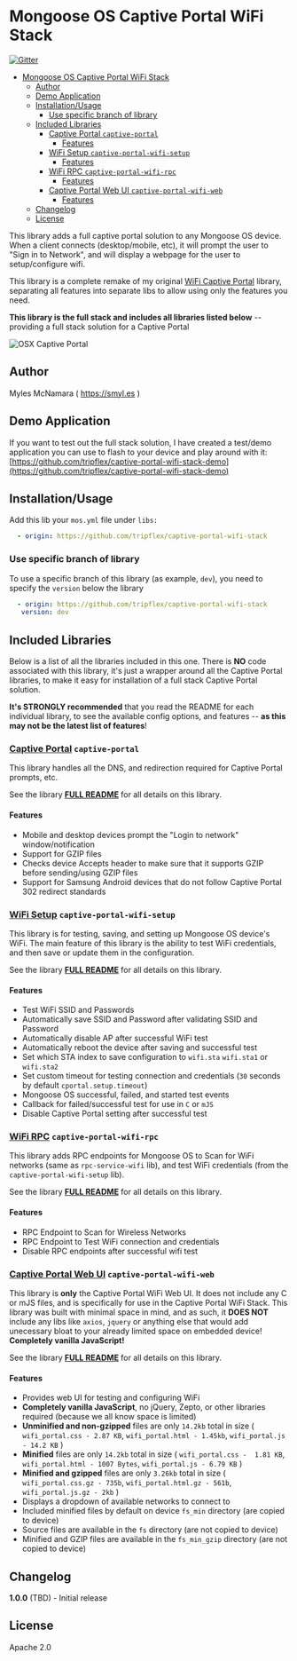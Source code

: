 # Mongoose OS Captive Portal WiFi Stack

[![Gitter](https://badges.gitter.im/cesanta/mongoose-os.svg)](https://gitter.im/cesanta/mongoose-os?utm_source=badge&utm_medium=badge&utm_campaign=pr-badge)

- [Mongoose OS Captive Portal WiFi Stack](#mongoose-os-captive-portal-wifi-stack)
  - [Author](#author)
  - [Demo Application](#demo-application)
  - [Installation/Usage](#installationusage)
    - [Use specific branch of library](#use-specific-branch-of-library)
  - [Included Libraries](#included-libraries)
    - [Captive Portal `captive-portal`](#captive-portal-captive-portal)
      - [Features](#features)
    - [WiFi Setup `captive-portal-wifi-setup`](#wifi-setup-captive-portal-wifi-setup)
      - [Features](#features-1)
    - [WiFi RPC `captive-portal-wifi-rpc`](#wifi-rpc-captive-portal-wifi-rpc)
      - [Features](#features-2)
    - [Captive Portal Web UI `captive-portal-wifi-web`](#captive-portal-web-ui-captive-portal-wifi-web)
      - [Features](#features-3)
  - [Changelog](#changelog)
  - [License](#license)

This library adds a full captive portal solution to any Mongoose OS device. When a client connects (desktop/mobile, etc), it will prompt the user to "Sign in to Network", and will display a webpage for the user to setup/configure wifi.

This library is a complete remake of my original [WiFi Captive Portal](https://github.com/tripflex/wifi-captive-portal) library, separating all features into separate libs to allow using only the features you need.

**This library is the full stack and includes all libraries listed below** -- providing a full stack solution for a Captive Portal

![OSX Captive Portal](https://raw.githubusercontent.com/tripflex/captive-portal-wifi-web/master/osx-portal.gif)

## Author
Myles McNamara ( https://smyl.es )

## Demo Application
If you want to test out the full stack solution, I have created a test/demo application you can use to flash to your device and play around with it:
[https://github.com/tripflex/captive-portal-wifi-stack-demo](https://github.com/tripflex/captive-portal-wifi-stack-demo)

## Installation/Usage
Add this lib your `mos.yml` file under `libs:`

```yaml
  - origin: https://github.com/tripflex/captive-portal-wifi-stack
```

### Use specific branch of library
To use a specific branch of this library (as example, `dev`), you need to specify the `version` below the library

```yaml
  - origin: https://github.com/tripflex/captive-portal-wifi-stack
   version: dev
```

## Included Libraries

Below is a list of all the libraries included in this one.  There is **NO** code associated with this library, it's just a wrapper around all the Captive Portal libraries, to make it easy for installation of a full stack Captive Portal solution.

**It's STRONGLY recommended** that you read the README for each individual library, to see the available config options, and features -- __as this may not be the latest list of features__!

### [Captive Portal](https://github.com/tripflex/captive-portal) `captive-portal`

This library handles all the DNS, and redirection required for Captive Portal prompts, etc.  

See the library [**FULL README**](https://github.com/tripflex/captive-portal) for all details on this library.

#### Features
- Mobile and desktop devices prompt the "Login to network" window/notification
- Support for GZIP files
- Checks device Accepts header to make sure that it supports GZIP before sending/using GZIP files
- Support for Samsung Android devices that do not follow Captive Portal 302 redirect standards

### [WiFi Setup](https://github.com/tripflex/captive-portal-wifi-setup) `captive-portal-wifi-setup`

This library is for testing, saving, and setting up Mongoose OS device's WiFi.  The main feature of this library is the ability to test WiFi credentials, and then save or update them in the configuration.

See the library [**FULL README**](https://github.com/tripflex/captive-portal-wifi-setup) for all details on this library.

#### Features
- Test WiFi SSID and Passwords
- Automatically save SSID and Password after validating SSID and Password
- Automatically disable AP after successful WiFi test
- Automatically reboot the device after saving and successful test
- Set which STA index to save configuration to `wifi.sta` `wifi.sta1` or `wifi.sta2`
- Set custom timeout for testing connection and credentials (`30` seconds by default `cportal.setup.timeout`)
- Mongoose OS successful, failed, and started test events
- Callback for failed/successful test for use in `C` or `mJS`
- Disable Captive Portal setting after successful test

### [WiFi RPC](https://github.com/tripflex/captive-portal-wifi-rpc) `captive-portal-wifi-rpc`

This library adds RPC endpoints for Mongoose OS to Scan for WiFi networks (same as `rpc-service-wifi` lib), and test WiFi credentials (from the `captive-portal-wifi-setup` lib).

See the library [**FULL README**](https://github.com/tripflex/captive-portal-wifi-rpc) for all details on this library.

#### Features
- RPC Endpoint to Scan for Wireless Networks
- RPC Endpoint to Test WiFi connection and credentials
- Disable RPC endpoints after successful wifi test

### [Captive Portal Web UI](https://github.com/tripflex/captive-portal-wifi-web) `captive-portal-wifi-web`

This library is **only** the Captive Portal WiFi Web UI.  It does not include any C or mJS files, and is specifically for use in the Captive Portal WiFi Stack.  This library was built with minimal space in mind, and as such, it **DOES NOT** include any libs like `axios`, `jquery` or anything else that would add unecessary bloat to your already limited space on embedded device!  **Completely vanilla JavaScript!**

See the library [**FULL README**](https://github.com/tripflex/captive-portal-wifi-web) for all details on this library.

#### Features
- Provides web UI for testing and configuring WiFi
- **Completely vanilla JavaScript**, no jQuery, Zepto, or other libraries required (because we all know space is limited)
- **Unminified and non-gzipped** files are only `14.2kb` total in size ( `wifi_portal.css - 2.87 KB`, `wifi_portal.html - 1.45kb`, `wifi_portal.js - 14.2 KB` )
- **Minified** files are only `14.2kb` total in size ( `wifi_portal.css -  1.81 KB`, `wifi_portal.html - 1007 Bytes`, `wifi_portal.js - 6.79 KB` )
- **Minified and gzipped** files are only `3.26kb` total in size ( `wifi_portal.css.gz - 735b`, `wifi_portal.html.gz - 561b`, `wifi_portal.js.gz - 2kb` )
- Displays a dropdown of available networks to connect to
- Included minified files by default on device `fs_min` directory (are copied to device)
- Source files are available in the `fs` directory (are not copied to device)
- Minified and GZIP files are available in the `fs_min_gzip` directory (are not copied to device)


## Changelog
**1.0.0** (TBD) - Initial release

## License
Apache 2.0

